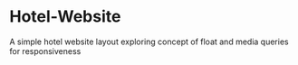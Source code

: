 # Hotel-Website
A simple hotel website layout exploring concept of float and media queries for responsiveness
